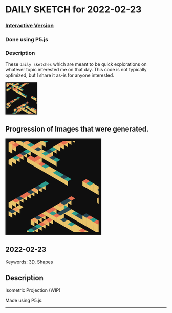 # DAILY SKETCH for 2022-02-23

### [Interactive Version](https://ram-n.github.io/generative_art/daily_sketches/2022/2022-02-23) 
 ### Done using P5.js

### Description

These `daily sketches` which are meant to be quick explorations     on whatever topic interested me on that day. This code is not typically optimized, but I share it as-is     for anyone interested.

<img src = 'images/keep_2022-02-24-08-53-58.png' width = '100'> 

## Progression of Images that were generated.

<img src = 'images/keep_2022-02-24-08-53-58.png' width = '300'> 




## 2022-02-23
Keywords: 3D, Shapes
 

## Description 

 Isometric Projection (WIP)
 

Made using P5.js. 

-----

